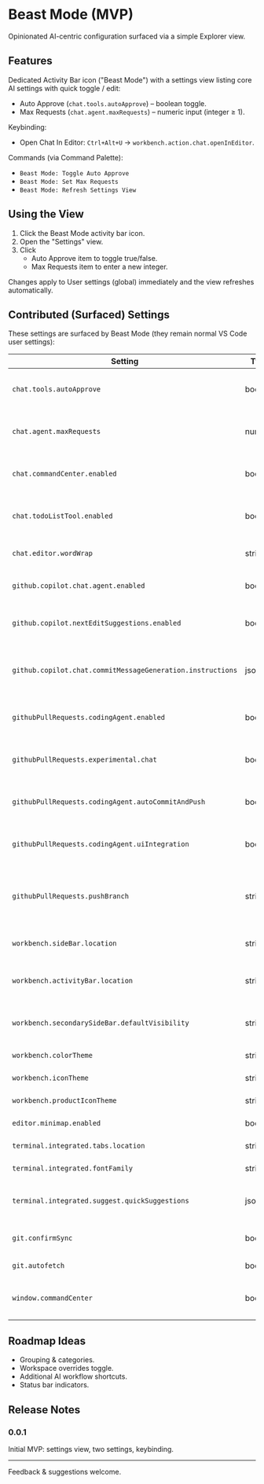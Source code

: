 # Beast Mode (MVP)

Opinionated AI-centric configuration surfaced via a simple Explorer view.

## Features

Dedicated Activity Bar icon ("Beast Mode") with a settings view listing core AI settings with quick toggle / edit:

* Auto Approve (`chat.tools.autoApprove`) – boolean toggle.
* Max Requests (`chat.agent.maxRequests`) – numeric input (integer ≥ 1).

Keybinding:

* Open Chat In Editor: `Ctrl+Alt+U` → `workbench.action.chat.openInEditor`.

Commands (via Command Palette):

* `Beast Mode: Toggle Auto Approve`
* `Beast Mode: Set Max Requests`
* `Beast Mode: Refresh Settings View`

## Using the View

1. Click the Beast Mode activity bar icon.
2. Open the "Settings" view.
3. Click
	* Auto Approve item to toggle true/false.
	* Max Requests item to enter a new integer.

Changes apply to User settings (global) immediately and the view refreshes automatically.

## Contributed (Surfaced) Settings

These settings are surfaced by Beast Mode (they remain normal VS Code user settings):

| Setting | Type | Description |
|---------|------|-------------|
| `chat.tools.autoApprove` | boolean | Automatically approve AI tool executions. |
| `chat.agent.maxRequests` | number | Maximum concurrent AI agent requests. |
| `chat.commandCenter.enabled` | boolean | Enable the Chat Command Center UI. |
| `chat.todoListTool.enabled` | boolean | Enable experimental TODO list chat tool. |
| `chat.editor.wordWrap` | string | Controls word wrap in chat editors. |
| `github.copilot.chat.agent.enabled` | boolean | Enable the Copilot Chat agent. |
| `github.copilot.nextEditSuggestions.enabled` | boolean | Enable Copilot next edit suggestions. |
| `github.copilot.chat.commitMessageGeneration.instructions` | json | JSON instructions for commit message generation. |
| `githubPullRequests.codingAgent.enabled` | boolean | Enable the GitHub PR Coding Agent. |
| `githubPullRequests.experimental.chat` | boolean | Enable experimental chat in GitHub PRs. |
| `githubPullRequests.codingAgent.autoCommitAndPush` | boolean | Allow coding agent to auto commit & push. |
| `githubPullRequests.codingAgent.uiIntegration` | boolean | Show coding agent UI integration elements. |
| `githubPullRequests.pushBranch` | string | When to push the current branch (always / etc). |
| `workbench.sideBar.location` | string | Location of the primary sidebar. |
| `workbench.activityBar.location` | string | Location of the Activity Bar (default or top). |
| `workbench.secondarySideBar.defaultVisibility` | string | Default visibility of secondary side bar. |
| `workbench.colorTheme` | string | Current color theme. |
| `workbench.iconTheme` | string | File icon theme. |
| `workbench.productIconTheme` | string | Product icon theme. |
| `editor.minimap.enabled` | boolean | Show minimap. |
| `terminal.integrated.tabs.location` | string | Location of terminal tabs. |
| `terminal.integrated.fontFamily` | string | Terminal font family. |
| `terminal.integrated.suggest.quickSuggestions` | json | Terminal quick suggestions config. |
| `git.confirmSync` | boolean | Confirm sync before running. |
| `git.autofetch` | boolean | Auto-fetch remotes. |
| `window.commandCenter` | boolean | Enable command center in title bar. |

## Roadmap Ideas

* Grouping & categories.
* Workspace overrides toggle.
* Additional AI workflow shortcuts.
* Status bar indicators.

## Release Notes

### 0.0.1
Initial MVP: settings view, two settings, keybinding.

---
Feedback & suggestions welcome.
